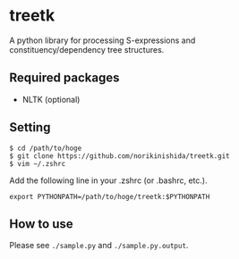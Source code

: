 # treetk

A python library for processing S-expressions and constituency/dependency tree structures.

## Required packages ##

- NLTK (optional)

## Setting ##

```
$ cd /path/to/hoge
$ git clone https://github.com/norikinishida/treetk.git
$ vim ~/.zshrc
```

Add the following line in your .zshrc (or .bashrc, etc.).

```
export PYTHONPATH=/path/to/hoge/treetk:$PYTHONPATH
```

## How to use ##

Please see ```./sample.py``` and ```./sample.py.output```.
